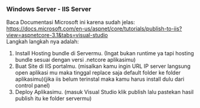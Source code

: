 ### <b>Windows Server - IIS Server</b>
Baca Documentasi Microsoft ini karena sudah jelas: <br/>
https://docs.microsoft.com/en-us/aspnet/core/tutorials/publish-to-iis?view=aspnetcore-3.1&tabs=visual-studio <br/>
Langkah langkah nya adalah:
<ol>
<li>Install Hosting bundle di Servermu. (Ingat bukan runtime ya tapi hosting bundle sesuai dengan versi .netcore aplikasimu)</li>
<li>Buat Site di IIS portalmu. (misalkan kamu ingin URL IP server langsung open aplikasi mu maka tinggal replace saja default folder ke folder aplikasimu)(jika iis belum terinstal maka kamu harus install dulu dari control panel)</li>
<li>Deploy Aplikasimu. (masuk Visual Studio klik publish lalu pastekan hasil publish itu ke folder servermu)</li>
</ol>

